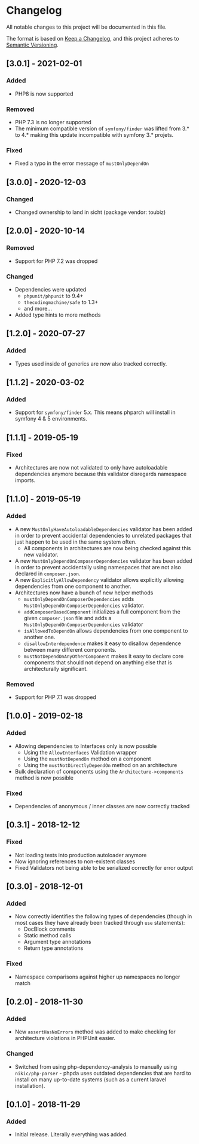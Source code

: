 # Changelog
All notable changes to this project will be documented in this file.

The format is based on [Keep a Changelog](https://keepachangelog.com/en/1.0.0/),
and this project adheres to [Semantic Versioning](https://semver.org/spec/v2.0.0.html).

## [3.0.1] - 2021-02-01
### Added
- PHP8 is now supported
### Removed
- PHP 7.3 is no longer supported
- The minimum compatible version of `symfony/finder` was lifted from 3.* to 4.* making this
  update incompatible with symfony 3.* projets.
### Fixed
- Fixed a typo in the error message of `mustOnlyDependOn`

## [3.0.0] - 2020-12-03
### Changed
- Changed ownership to land in sicht (package vendor: toubiz)

## [2.0.0] - 2020-10-14
### Removed
- Support for PHP 7.2 was dropped

### Changed
* Dependencies were updated
    *  `phpunit/phpunit` to 9.4+
    * `thecodingmachine/safe` to 1.3+
    * and more...
* Added type hints to more methods

## [1.2.0] - 2020-07-27
### Added
- Types used inside of generics are now also tracked correctly.

## [1.1.2] - 2020-03-02
### Added
- Support for `symfony/finder` 5.x. This means phparch will install in symfony 4 & 5 environments.

## [1.1.1] - 2019-05-19
### Fixed
- Architectures are now not validated to only have autoloadable dependencies anymore because
  this validator disregards namespace imports.

## [1.1.0] - 2019-05-19
### Added
- A new `MustOnlyHaveAutoloadableDependencies` validator has been added in order to prevent accidental dependencies
  to unrelated packages that just happen to be used in the same system often.
    - All components in architectures are now being checked against this new validator.
- A new `MustOnlyDependOnComposerDependencies` validator has been added in order to prevent accidentally using
  namespaces that are not also declared in `composer.json`.
- A new `ExplicitlyAllowDependency` validator allows explicitly allowing dependencies from one component to another.
- Architectures now have a bunch of new helper methods
    - `mustOnlyDependOnComposerDependencies` adds `MustOnlyDependOnComposerDependencies` validator.
    - `addComposerBasedComponent` initializes a full component from the given `composer.json` file and
      adds a `MustOnlyDependOnComposerDependencies` validator
    - `isAllowedToDependOn` allows dependencies from one component to another one.
    - `disallowInterdependence` makes it easy to disallow dependence between many different components.
    - `mustNotDependOnAnyOtherComponent` makes it easy to declare core components that should not depend on
      anything else that is architecturally significant.
    
### Removed
- Support for PHP 7.1 was dropped

## [1.0.0] - 2019-02-18
### Added
- Allowing dependencies to Interfaces only is now possible
    - Using the `AllowInterfaces` Validation wrapper
    - Using the `mustNotDependOn` method on a component
    - Using the `mustNotDirectlyDependOn` method on an architecture
- Bulk declaration of components using the `Architecture->components` method is now possible

### Fixed
- Dependencies of anonymous / inner classes are now correctly tracked


## [0.3.1] - 2018-12-12
### Fixed
- Not loading tests into production autoloader anymore
- Now ignoring references to non-existent classes
- Fixed Validators not being able to be serialized correctly for error output


## [0.3.0] - 2018-12-01
### Added
- Now correctly identifies the following types of dependencies (though in most cases they have already been tracked through `use` statements):
    - DocBlock comments
    - Static method calls
    - Argument type annotations
    - Return type annotations

### Fixed
- Namespace comparisons against higher up namespaces no longer match


## [0.2.0] - 2018-11-30
### Added
- New `assertHasNoErrors` method was added to make checking for architecture violations in PHPUnit easier.

### Changed
- Switched from using php-dependency-analysis to manually using `nikic/php-parser` - phpda uses outdated dependencies
  that are hard to install on many up-to-date systems (such as a current laravel installation).


## [0.1.0] - 2018-11-29
### Added
- Initial release. Literally everything was added.

